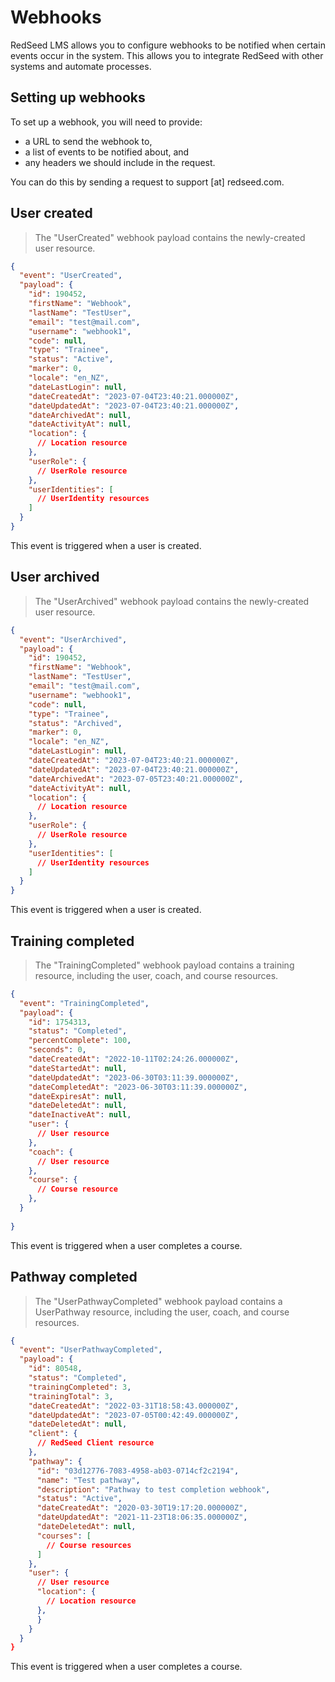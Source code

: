 # Webhooks
RedSeed LMS allows you to configure webhooks to be notified when certain events occur in the system. This allows you to integrate RedSeed with other systems and automate processes.

## Setting up webhooks
To set up a webhook, you will need to provide:

- a URL to send the webhook to, 
- a list of events to be notified about, and
- any headers we should include in the request. 

You can do this by sending a request to support [at] redseed.com.

## User created

> The "UserCreated" webhook payload contains the newly-created user resource.

```json
{
  "event": "UserCreated",
  "payload": {
    "id": 190452,
    "firstName": "Webhook",
    "lastName": "TestUser",
    "email": "test@mail.com",
    "username": "webhook1",
    "code": null,
    "type": "Trainee",
    "status": "Active",
    "marker": 0,
    "locale": "en_NZ",
    "dateLastLogin": null,
    "dateCreatedAt": "2023-07-04T23:40:21.000000Z",
    "dateUpdatedAt": "2023-07-04T23:40:21.000000Z",
    "dateArchivedAt": null,
    "dateActivityAt": null,
    "location": {
      // Location resource
    },
    "userRole": {
      // UserRole resource
    },
    "userIdentities": [
      // UserIdentity resources
    ]
  }
}
```

This event is triggered when a user is created.

## User archived

> The "UserArchived" webhook payload contains the newly-created user resource.

```json
{
  "event": "UserArchived",
  "payload": {
    "id": 190452,
    "firstName": "Webhook",
    "lastName": "TestUser",
    "email": "test@mail.com",
    "username": "webhook1",
    "code": null,
    "type": "Trainee",
    "status": "Archived",
    "marker": 0,
    "locale": "en_NZ",
    "dateLastLogin": null,
    "dateCreatedAt": "2023-07-04T23:40:21.000000Z",
    "dateUpdatedAt": "2023-07-04T23:40:21.000000Z",
    "dateArchivedAt": "2023-07-05T23:40:21.000000Z",
    "dateActivityAt": null,
    "location": {
      // Location resource
    },
    "userRole": {
      // UserRole resource
    },
    "userIdentities": [
      // UserIdentity resources
    ]
  }
}
```

This event is triggered when a user is created.

## Training completed

> The "TrainingCompleted" webhook payload contains a training resource, including the user, coach, and course resources.

```json
{
  "event": "TrainingCompleted",
  "payload": {
    "id": 1754313,
    "status": "Completed",
    "percentComplete": 100,
    "seconds": 0,
    "dateCreatedAt": "2022-10-11T02:24:26.000000Z",
    "dateStartedAt": null,
    "dateUpdatedAt": "2023-06-30T03:11:39.000000Z",
    "dateCompletedAt": "2023-06-30T03:11:39.000000Z",
    "dateExpiresAt": null,
    "dateDeletedAt": null,
    "dateInactiveAt": null,
    "user": {
      // User resource
    },
    "coach": {
      // User resource
    },
    "course": {
      // Course resource
    },
  }
  
}

```

This event is triggered when a user completes a course. 

## Pathway completed

> The "UserPathwayCompleted" webhook payload contains a UserPathway resource, including the user, coach, and course resources.

```json
{
  "event": "UserPathwayCompleted",
  "payload": {
    "id": 80548,
    "status": "Completed",
    "trainingCompleted": 3,
    "trainingTotal": 3,
    "dateCreatedAt": "2022-03-31T18:58:43.000000Z",
    "dateUpdatedAt": "2023-07-05T00:42:49.000000Z",
    "dateDeletedAt": null,
    "client": {
      // RedSeed Client resource
    },
    "pathway": {
      "id": "03d12776-7083-4958-ab03-0714cf2c2194",
      "name": "Test pathway",
      "description": "Pathway to test completion webhook",
      "status": "Active",
      "dateCreatedAt": "2020-03-30T19:17:20.000000Z",
      "dateUpdatedAt": "2021-11-23T18:06:35.000000Z",
      "dateDeletedAt": null,
      "courses": [
        // Course resources
      ]
    },
    "user": {
      // User resource
      "location": {
        // Location resource
      },
      }
    }
  }
}

```

This event is triggered when a user completes a course. 